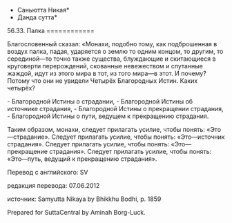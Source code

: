 * Саньютта Никая*
* Данда сутта*

56\.33\. Палка
\=\=\=\=\=\=\=\=\=\=\=\=

Благословенный сказал: «Монахи, подобно тому, как подброшенная в воздух палка, падая, ударяется о землю то одним концом, то другим, то серединой—то точно также существа, блуждающие и скитающиеся в круговерти перерождений, скованные невежеством и спутанные жаждой, идут из этого мира в тот, из того мира—в этот\. И почему? Потому что они не увидели Четырёх Благородных Истин\. Каких четырёх?

\- Благородной Истины о страдании,
\- Благородной Истины об источнике страдания,
\- Благородной Истины о прекращении страдания,
\- Благородной Истины о пути, ведущем к прекращению страдания\.

Таким образом, монахи, следует прилагать усилие, чтобы понять: «Это—страдание»\. Следует прилагать усилие, чтобы понять: «Это—источник страдания»\. Следует прилагать усилие, чтобы понять: «Это—прекращение страдания»\. Следует прилагать усилие, чтобы понять: «Это—путь, ведущий к прекращению страдания»\.

Перевод с английского: SV

редакция перевода: 07\.06\.2012

источник: Samyutta Nikaya by Bhikkhu Bodhi, p\. 1859

Prepared for SuttaCentral by Aminah Borg\-Luck\.